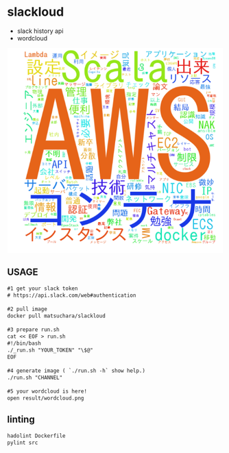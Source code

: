 # slackloud

- slack history api
- wordcloud

![example](https://github.com/matsu-chara/slackloud/blob/master/example/example.png?raw=true "example")

## USAGE

```
#1 get your slack token
# https://api.slack.com/web#authentication

#2 pull image
docker pull matsuchara/slackloud

#3 prepare run.sh
cat << EOF > run.sh
#!/bin/bash
./_run.sh "YOUR_TOKEN" "\$@"
EOF

#4 generate image ( `./run.sh -h` show help.)
./run.sh "CHANNEL"

#5 your wordcloud is here!
open result/wordcloud.png
```

## linting

```
hadolint Dockerfile
pylint src
```

